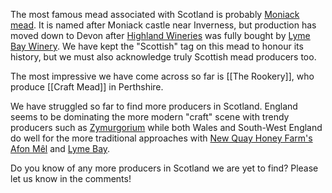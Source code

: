 The most famous mead associated with Scotland is probably
[Moniack mead](/moniack-mead/). It is named after Moniack castle near
Inverness, but production has moved down to Devon after
[Highland Wineries](/highland-wineries/) was fully bought by
[Lyme Bay Winery](/lyme-bay-winery/). We have kept the "Scottish" tag on this
mead to honour its history, but we must also acknowledge truly Scottish mead
producers too.

The most impressive we have come across so far is [[The Rookery]],
who produce [[Craft Mead]] in Perthshire.

We have struggled so far to find more producers in Scotland. England seems
to be dominating the more modern "craft" scene with trendy producers such
as [Zymurgorium](/zymurgorium/) while both Wales and South-West England do
well for the more traditional approaches with
[New Quay Honey Farm's Afon Mêl](/new-quay-honey-farm/) and
[Lyme Bay](/lyme-bay-winery/).

Do you know of any more producers in Scotland we are yet to find? Please let us know in the comments!
